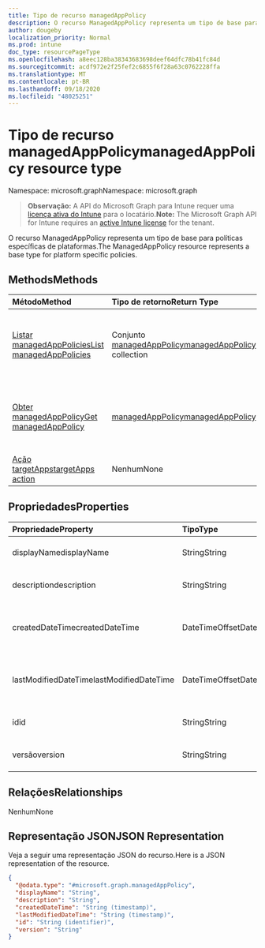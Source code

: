 ```yaml
---
title: Tipo de recurso managedAppPolicy
description: O recurso ManagedAppPolicy representa um tipo de base para políticas específicas de plataformas.
author: dougeby
localization_priority: Normal
ms.prod: intune
doc_type: resourcePageType
ms.openlocfilehash: a8eec128ba38343683698deef64dfc78b41fc84d
ms.sourcegitcommit: acdf972e2f25fef2c6855f6f28a63c0762228ffa
ms.translationtype: MT
ms.contentlocale: pt-BR
ms.lasthandoff: 09/18/2020
ms.locfileid: "48025251"
---
```

# <a name="managedapppolicy-resource-type"></a><span data-ttu-id="fdca4-103">Tipo de recurso managedAppPolicy</span><span class="sxs-lookup"><span data-stu-id="fdca4-103">managedAppPolicy resource type</span></span>

<span data-ttu-id="fdca4-104">Namespace: microsoft.graph</span><span class="sxs-lookup"><span data-stu-id="fdca4-104">Namespace: microsoft.graph</span></span>

> <span data-ttu-id="fdca4-105">**Observação:** A API do Microsoft Graph para Intune requer uma [licença ativa do Intune](https://go.microsoft.com/fwlink/?linkid=839381) para o locatário.</span><span class="sxs-lookup"><span data-stu-id="fdca4-105">**Note:** The Microsoft Graph API for Intune requires an [active Intune license](https://go.microsoft.com/fwlink/?linkid=839381) for the tenant.</span></span>

<span data-ttu-id="fdca4-106">O recurso ManagedAppPolicy representa um tipo de base para políticas específicas de plataformas.</span><span class="sxs-lookup"><span data-stu-id="fdca4-106">The ManagedAppPolicy resource represents a base type for platform specific policies.</span></span>

## <a name="methods"></a><span data-ttu-id="fdca4-107">Methods</span><span class="sxs-lookup"><span data-stu-id="fdca4-107">Methods</span></span>
|<span data-ttu-id="fdca4-108">Método</span><span class="sxs-lookup"><span data-stu-id="fdca4-108">Method</span></span>|<span data-ttu-id="fdca4-109">Tipo de retorno</span><span class="sxs-lookup"><span data-stu-id="fdca4-109">Return Type</span></span>|<span data-ttu-id="fdca4-110">Descrição</span><span class="sxs-lookup"><span data-stu-id="fdca4-110">Description</span></span>|
|:---|:---|:---|
|[<span data-ttu-id="fdca4-111">Listar managedAppPolicies</span><span class="sxs-lookup"><span data-stu-id="fdca4-111">List managedAppPolicies</span></span>](../api/intune-mam-managedapppolicy-list.md)|<span data-ttu-id="fdca4-112">Conjunto [managedAppPolicy](../resources/intune-mam-managedapppolicy.md)</span><span class="sxs-lookup"><span data-stu-id="fdca4-112">[managedAppPolicy](../resources/intune-mam-managedapppolicy.md) collection</span></span>|<span data-ttu-id="fdca4-113">Listar propriedades e relações de objetos de [managedAppPolicy](../resources/intune-mam-managedapppolicy.md).</span><span class="sxs-lookup"><span data-stu-id="fdca4-113">List properties and relationships of the [managedAppPolicy](../resources/intune-mam-managedapppolicy.md) objects.</span></span>|
|[<span data-ttu-id="fdca4-114">Obter managedAppPolicy</span><span class="sxs-lookup"><span data-stu-id="fdca4-114">Get managedAppPolicy</span></span>](../api/intune-mam-managedapppolicy-get.md)|[<span data-ttu-id="fdca4-115">managedAppPolicy</span><span class="sxs-lookup"><span data-stu-id="fdca4-115">managedAppPolicy</span></span>](../resources/intune-mam-managedapppolicy.md)|<span data-ttu-id="fdca4-116">Ler propriedades e relações de objetos de [managedAppPolicy](../resources/intune-mam-managedapppolicy.md).</span><span class="sxs-lookup"><span data-stu-id="fdca4-116">Read properties and relationships of the [managedAppPolicy](../resources/intune-mam-managedapppolicy.md) object.</span></span>|
|[<span data-ttu-id="fdca4-117">Ação targetApps</span><span class="sxs-lookup"><span data-stu-id="fdca4-117">targetApps action</span></span>](../api/intune-mam-managedapppolicy-targetapps.md)|<span data-ttu-id="fdca4-118">Nenhum</span><span class="sxs-lookup"><span data-stu-id="fdca4-118">None</span></span>|<span data-ttu-id="fdca4-119">Ainda não documentado</span><span class="sxs-lookup"><span data-stu-id="fdca4-119">Not yet documented</span></span>|

## <a name="properties"></a><span data-ttu-id="fdca4-120">Propriedades</span><span class="sxs-lookup"><span data-stu-id="fdca4-120">Properties</span></span>
|<span data-ttu-id="fdca4-121">Propriedade</span><span class="sxs-lookup"><span data-stu-id="fdca4-121">Property</span></span>|<span data-ttu-id="fdca4-122">Tipo</span><span class="sxs-lookup"><span data-stu-id="fdca4-122">Type</span></span>|<span data-ttu-id="fdca4-123">Descrição</span><span class="sxs-lookup"><span data-stu-id="fdca4-123">Description</span></span>|
|:---|:---|:---|
|<span data-ttu-id="fdca4-124">displayName</span><span class="sxs-lookup"><span data-stu-id="fdca4-124">displayName</span></span>|<span data-ttu-id="fdca4-125">String</span><span class="sxs-lookup"><span data-stu-id="fdca4-125">String</span></span>|<span data-ttu-id="fdca4-126">Nome de exibição da política.</span><span class="sxs-lookup"><span data-stu-id="fdca4-126">Policy display name.</span></span>|
|<span data-ttu-id="fdca4-127">description</span><span class="sxs-lookup"><span data-stu-id="fdca4-127">description</span></span>|<span data-ttu-id="fdca4-128">String</span><span class="sxs-lookup"><span data-stu-id="fdca4-128">String</span></span>|<span data-ttu-id="fdca4-129">Descrição da política.</span><span class="sxs-lookup"><span data-stu-id="fdca4-129">The policy's description.</span></span>|
|<span data-ttu-id="fdca4-130">createdDateTime</span><span class="sxs-lookup"><span data-stu-id="fdca4-130">createdDateTime</span></span>|<span data-ttu-id="fdca4-131">DateTimeOffset</span><span class="sxs-lookup"><span data-stu-id="fdca4-131">DateTimeOffset</span></span>|<span data-ttu-id="fdca4-132">A data e a hora da criação da política.</span><span class="sxs-lookup"><span data-stu-id="fdca4-132">The date and time the policy was created.</span></span>|
|<span data-ttu-id="fdca4-133">lastModifiedDateTime</span><span class="sxs-lookup"><span data-stu-id="fdca4-133">lastModifiedDateTime</span></span>|<span data-ttu-id="fdca4-134">DateTimeOffset</span><span class="sxs-lookup"><span data-stu-id="fdca4-134">DateTimeOffset</span></span>|<span data-ttu-id="fdca4-135">Última hora em que a política foi modificada.</span><span class="sxs-lookup"><span data-stu-id="fdca4-135">Last time the policy was modified.</span></span>|
|<span data-ttu-id="fdca4-136">id</span><span class="sxs-lookup"><span data-stu-id="fdca4-136">id</span></span>|<span data-ttu-id="fdca4-137">String</span><span class="sxs-lookup"><span data-stu-id="fdca4-137">String</span></span>|<span data-ttu-id="fdca4-138">Chave da entidade.</span><span class="sxs-lookup"><span data-stu-id="fdca4-138">Key of the entity.</span></span>|
|<span data-ttu-id="fdca4-139">versão</span><span class="sxs-lookup"><span data-stu-id="fdca4-139">version</span></span>|<span data-ttu-id="fdca4-140">String</span><span class="sxs-lookup"><span data-stu-id="fdca4-140">String</span></span>|<span data-ttu-id="fdca4-141">Versão da entidade.</span><span class="sxs-lookup"><span data-stu-id="fdca4-141">Version of the entity.</span></span>|

## <a name="relationships"></a><span data-ttu-id="fdca4-142">Relações</span><span class="sxs-lookup"><span data-stu-id="fdca4-142">Relationships</span></span>
<span data-ttu-id="fdca4-143">Nenhum</span><span class="sxs-lookup"><span data-stu-id="fdca4-143">None</span></span>

## <a name="json-representation"></a><span data-ttu-id="fdca4-144">Representação JSON</span><span class="sxs-lookup"><span data-stu-id="fdca4-144">JSON Representation</span></span>
<span data-ttu-id="fdca4-145">Veja a seguir uma representação JSON do recurso.</span><span class="sxs-lookup"><span data-stu-id="fdca4-145">Here is a JSON representation of the resource.</span></span>
<!-- {
  "blockType": "resource",
  "keyProperty": "id",
  "@odata.type": "microsoft.graph.managedAppPolicy"
}
-->
``` json
{
  "@odata.type": "#microsoft.graph.managedAppPolicy",
  "displayName": "String",
  "description": "String",
  "createdDateTime": "String (timestamp)",
  "lastModifiedDateTime": "String (timestamp)",
  "id": "String (identifier)",
  "version": "String"
}
```










